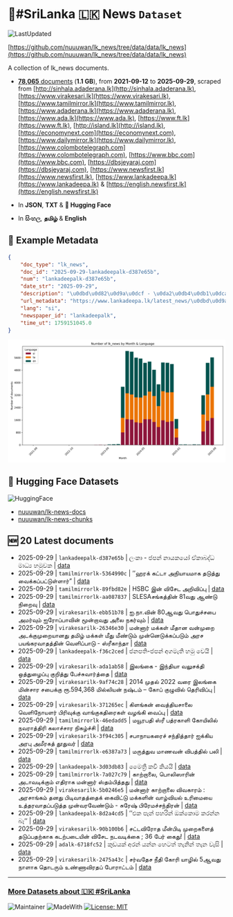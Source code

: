 # 📄#SriLanka 🇱🇰 News `Dataset`

![LastUpdated](https://img.shields.io/badge/last_updated-2025--09--29_19:06:56-green)

[https://github.com/nuuuwan/lk_news/tree/data/data/lk_news](https://github.com/nuuuwan/lk_news/tree/data/data/lk_news)

A collection of lk_news documents.

- [**78,065** documents](https://github.com/nuuuwan/lk_news/tree/data/data/lk_news) (**1.1 GB**), from **2021-09-12** to **2025-09-29**, scraped from [http://sinhala.adaderana.lk](http://sinhala.adaderana.lk), [https://www.virakesari.lk](https://www.virakesari.lk), [https://www.tamilmirror.lk](https://www.tamilmirror.lk), [https://www.adaderana.lk](https://www.adaderana.lk), [https://www.ada.lk](https://www.ada.lk), [https://www.ft.lk](https://www.ft.lk), [http://island.lk](http://island.lk), [https://economynext.com](https://economynext.com), [https://www.dailymirror.lk](https://www.dailymirror.lk), [https://www.colombotelegraph.com](https://www.colombotelegraph.com), [https://www.bbc.com](https://www.bbc.com), [https://dbsjeyaraj.com](https://dbsjeyaraj.com), [https://www.newsfirst.lk](https://www.newsfirst.lk), [https://www.lankadeepa.lk](https://www.lankadeepa.lk) & [https://english.newsfirst.lk](https://english.newsfirst.lk)

- In **JSON**, **TXT** & **🤗 Hugging Face**

- In **සිංහල**, **தமிழ்** & **English**

## 📝 Example Metadata

```json
{
    "doc_type": "lk_news",
    "doc_id": "2025-09-29-lankadeepalk-d387e65b",
    "num": "lankadeepalk-d387e65b",
    "date_str": "2025-09-29",
    "description": "\u0dbd\u0d82\u0d9a\u0dcf - \u0da2\u0db4\u0db1\u0dca \u0db1\u0dcf\u0dba\u0d9a\u0dba\u0ddd \u0d92\u0d9a\u0dcf\u0db6\u0daf\u0dca\u0db0 \u0db8\u0dcf\u0db0\u0dca\u200d\u0dba \u0dc4\u0db8\u0dd4\u0dc0\u0d9a",
    "url_metadata": "https://www.lankadeepa.lk/latest_news/\u0dbd\u0d9a-\u0da2\u0db4\u0db1-\u0db1\u0dba\u0d9a\u0dba-\u0d92\u0d9a\u0db6\u0daf\u0db0-\u0db8\u0db0\u0dba-\u0dc4\u0db8\u0dc0\u0d9a/1-680433",
    "lang": "si",
    "newspaper_id": "lankadeepalk",
    "time_ut": 1759151045.0
}
```

![Chart](https://raw.githubusercontent.com/nuuuwan/lk_news/refs/heads/data/data/lk_news/docs_by_month_and_lang.png)

## 🤗 Hugging Face Datasets

![HuggingFace](https://img.shields.io/badge/-HuggingFace-FDEE21?style=for-the-badge&logo=HuggingFace)

- [nuuuwan/lk-news-docs](https://huggingface.co/datasets/nuuuwan/lk-news-docs)
- [nuuuwan/lk-news-chunks](https://huggingface.co/datasets/nuuuwan/lk-news-chunks)

## 🆕 20 Latest documents

- 2025-09-29 | `lankadeepalk-d387e65b` | ලංකා - ජපන් නායකයෝ ඒකාබද්ධ මාධ්‍ය හමුවක | [data](https://github.com/nuuuwan/lk_news/tree/data/data/lk_news/2020s/2025/2025-09-29-lankadeepalk-d387e65b)
- 2025-09-29 | `tamilmirrorlk-5364990c` | ’’ஹரக் கட்டா அநியாயமாக தடுத்து வைக்கப்பட்டுள்ளார்” | [data](https://github.com/nuuuwan/lk_news/tree/data/data/lk_news/2020s/2025/2025-09-29-tamilmirrorlk-5364990c)
- 2025-09-29 | `tamilmirrorlk-89fbd82e` | HSBC இன்‌ விசேட அறிவிப்பு | [data](https://github.com/nuuuwan/lk_news/tree/data/data/lk_news/2020s/2025/2025-09-29-tamilmirrorlk-89fbd82e)
- 2025-09-29 | `tamilmirrorlk-aa087837` | SLESAசங்கத்தின் 81வது ஆண்டு நிறைவு | [data](https://github.com/nuuuwan/lk_news/tree/data/data/lk_news/2020s/2025/2025-09-29-tamilmirrorlk-aa087837)
- 2025-09-29 | `virakesarilk-ebb51b78` | ஐ.நா.வின் 80ஆவது பொதுச்சபை அமர்வும் ஐரோப்பாவின் மூன்றாவது அலை நகர்வும் | [data](https://github.com/nuuuwan/lk_news/tree/data/data/lk_news/2020s/2025/2025-09-29-virakesarilk-ebb51b78)
- 2025-09-29 | `virakesarilk-26346e30` | மன்னார் மக்கள் மீதான வன்முறை அடக்குமுறையானது தமிழ் மக்கள் மீது மீண்டும் முன்னெடுக்கப்படும் அரச பயங்கரவாதத்தின் வெளிப்பாடு - ஸ்ரீகாந்தா | [data](https://github.com/nuuuwan/lk_news/tree/data/data/lk_news/2020s/2025/2025-09-29-virakesarilk-26346e30)
- 2025-09-29 | `lankadeepalk-f36c2ced` | ජනපති-ජපන් අගමැති හමු වෙයි | [data](https://github.com/nuuuwan/lk_news/tree/data/data/lk_news/2020s/2025/2025-09-29-lankadeepalk-f36c2ced)
- 2025-09-29 | `virakesarilk-ada1ab58` | இலங்கை - இந்தியா வலுசக்தி ஒத்துழைப்பு குறித்து பேச்சுவார்த்தை | [data](https://github.com/nuuuwan/lk_news/tree/data/data/lk_news/2020s/2025/2025-09-29-virakesarilk-ada1ab58)
- 2025-09-29 | `virakesarilk-9af74c28` | 2014 முதல் 2022 வரை இலங்கை மின்சார சபைக்கு ரூ.594,368 மில்லியன் நஷ்டம் – கோப் குழுவில் தெரிவிப்பு | [data](https://github.com/nuuuwan/lk_news/tree/data/data/lk_news/2020s/2025/2025-09-29-virakesarilk-9af74c28)
- 2025-09-29 | `virakesarilk-371265ec` | கிளங்கன் வைத்தியசாலை வெளிநோயளர் பிரிவுக்கு வாங்குகதிரைகள் வழங்கி வைப்பு | [data](https://github.com/nuuuwan/lk_news/tree/data/data/lk_news/2020s/2025/2025-09-29-virakesarilk-371265ec)
- 2025-09-29 | `tamilmirrorlk-46edadd5` | மயூரபதி ஸ்ரீ பத்ரகாளி கோயிலில்  நவராத்திரி கலாச்சார நிகழ்ச்சி | [data](https://github.com/nuuuwan/lk_news/tree/data/data/lk_news/2020s/2025/2025-09-29-tamilmirrorlk-46edadd5)
- 2025-09-29 | `virakesarilk-3f94c305` | சபாநாயகரைச் சந்தித்தார் ஐக்கிய அரபு அமீரகத் தூதுவர் | [data](https://github.com/nuuuwan/lk_news/tree/data/data/lk_news/2020s/2025/2025-09-29-virakesarilk-3f94c305)
- 2025-09-29 | `tamilmirrorlk-e6387a73` | மருத்துவ மாணவன் விபத்தில் பலி | [data](https://github.com/nuuuwan/lk_news/tree/data/data/lk_news/2020s/2025/2025-09-29-tamilmirrorlk-e6387a73)
- 2025-09-29 | `lankadeepalk-3d03db83` | මෛත්‍රී කවි කියයි | [data](https://github.com/nuuuwan/lk_news/tree/data/data/lk_news/2020s/2025/2025-09-29-lankadeepalk-3d03db83)
- 2025-09-29 | `tamilmirrorlk-7a027c79` | காற்றாலை, பொலிஸாரின் அடாவடிக்கும் எதிராக மன்னார் ஸ்தம்பித்தது | [data](https://github.com/nuuuwan/lk_news/tree/data/data/lk_news/2020s/2025/2025-09-29-tamilmirrorlk-7a027c79)
- 2025-09-29 | `virakesarilk-5b0246e5` | மன்னார் காற்றாலை விவகாரம் : அரசாங்கம் தனது பிடிவாதத்தைக் கைவிட்டு மக்களின் வாழ்வியல் உரிமையை உத்தரவாதப்படுத்த முன்வரவேண்டும் - சுரேஷ் பிரேமச்சந்திரன் | [data](https://github.com/nuuuwan/lk_news/tree/data/data/lk_news/2020s/2025/2025-09-29-virakesarilk-5b0246e5)
- 2025-09-29 | `lankadeepalk-8d2a4cd5` | ’’එක පෑන් පහරින්  ඔක්කොම කරන්න බෑ’’ | [data](https://github.com/nuuuwan/lk_news/tree/data/data/lk_news/2020s/2025/2025-09-29-lankadeepalk-8d2a4cd5)
- 2025-09-29 | `virakesarilk-90b100b6` | சட்டவிரோத மீன்பிடி முறைகளைத் தடுப்பதற்காக கடற்படையின் விசேட நடவடிக்கை ; 36 பேர் கைது! | [data](https://github.com/nuuuwan/lk_news/tree/data/data/lk_news/2020s/2025/2025-09-29-virakesarilk-90b100b6)
- 2025-09-29 | `adalk-6718fc52` | කුඩයක් අරන් යන්න හෙටත් තැනින් තැන වැසි | [data](https://github.com/nuuuwan/lk_news/tree/data/data/lk_news/2020s/2025/2025-09-29-adalk-6718fc52)
- 2025-09-29 | `virakesarilk-2475a43c` | சர்வதேச நீதி கோரி யாழில் 5ஆவது நாளாக தொடரும் உண்ணாவிரதப் போராட்டம் | [data](https://github.com/nuuuwan/lk_news/tree/data/data/lk_news/2020s/2025/2025-09-29-virakesarilk-2475a43c)

---

### [More Datasets about 🇱🇰 #SriLanka](https://github.com/nuuuwan/lk_datasets)

![Maintainer](https://img.shields.io/badge/maintainer-nuuuwan-red)
![MadeWith](https://img.shields.io/badge/made_with-python-blue)
[![License: MIT](https://img.shields.io/badge/License-MIT-yellow.svg)](https://opensource.org/licenses/MIT)

